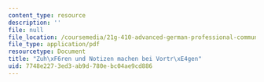 ```yaml
---
content_type: resource
description: ''
file: null
file_location: /coursemedia/21g-410-advanced-german-professional-communication-spring-2017/7748e2273ed3ab9d780ebc04ae9cd886_21G_410s17_W08_M23.pdf
file_type: application/pdf
resourcetype: Document
title: "Zuh\xF6ren und Notizen machen bei Vortr\xE4gen"
uid: 7748e227-3ed3-ab9d-780e-bc04ae9cd886
---
```

